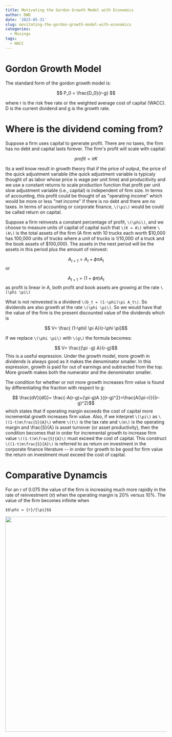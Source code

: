 ```yaml
---
title: Motivating the Gordon Growth Model with Economics
author: DWD
date: '2023-05-31'
slug: movitating-the-gordon-growth-model-with-economics
categories:
  - Musings
tags:
  - WACC
---
```


# Gordon Growth Model

The standard form of the gordon growth model is:  


$$ P_0 = \frac{D_0}{r-g} $$

where r is the risk free rate or the weighted average cost of capital (WACC).  D is the current dividend and g is the growth rate.

# Where is the dividend coming from?

Suppose a firm uses capital to generate profit.  There are no taxes, the firm has no debt and capital lasts forever.  The firm's profit will scale with capital:


$$ profit = \pi K $$

Its a well know result in growth theory that if the price of output, the price of the quick adjustment variable (the quick adjustment variable is typicaly thought of as labor whose price is wage per unit time) and producitivity and we use a constant returns to scale production function that profit per unit slow adjustment variable (i.e., capital) is independent of firm size.  In terms of accounting, this profit could be thought of as "operating income" which would be more or less "net income" if there is no debt and there are no taxes.  In terms of accounting or corporate finance, `\(\pi\)` would be could be called return on capital.

Suppose a firm reinvests a constant percentage of profit, `\(\phi\)`, and we choose to measure units of capital of capital such that `\(K = A\)` where `\(A\)` is the total assets of the firm (A firm with 10 trucks each worth \$10,000 has 100,000 units of trucks where a unit of trucks is 1/10,000 of a truck and the book assets of \$100,000).  The assets in the next period will be the assets in this period plus the amount of reinvest: 


$$ A_{t+1} = A_t + \phi \pi A_t$$
or  

$$ A_{t+1} =(1+\phi \pi) A_t$$
as profit is linear in A, both profit and book assets are growing at the rate `\(\phi \pi\)`

What is not reinvested is a dividend `\(D_t = (1-\phi)\pi A_t\)`.  So dividends are also growth at the rate `\(\phi \pi\)`.  So we would have that the value of the firm is the present discounted value of the dividends which is 

$$ V= \frac{ (1-\phi) \pi A}{r-\phi \pi}$$ 




If we replace `\(\phi \pi\)` with `\(g\)` the formula becomes:


$$ V= \frac{(\pi -g) A}{r-g}$$ 
This is a useful expression.  Under the growth model, more growth in dividends is always good as it makes the denominator smaller. In this expression, growth is paid for out of earnings and subtracted from the top.  More growth makes both the numerator and the denominator smaller.

The condition for whether or not more growth increases firm value is found by differentiating the fraction with respect to g:

$$ \frac{dV}{dG}= \frac{-A(r-g)+(\pi-g)A }{(r-g)^2}=\frac{A(\pi-r)}{(r-g)^2}$$
which states that if operating margin exceeds the cost of capital more incremental growth increases firm value.  Also, if we interpret `\(\pi\)` as `\((1-t)m\frac{S}{A}\)` where `\(t\)` is the tax rate and `\(m\)` is the operating margin and \frac{S}{A} is asset turnover (or asset productivity), then the condition becomes that in order for incremental growth to increase firm value `\((1-t)m\frac{S}{A}\)` must exceed the cost of capital.  This construct `\((1-t)m\frac{S}{A}\)` is referred to as return on investment in the corporate finance literature -- in order for growth to be good for firm value the return on investment must exceed the cost of capital.


# Comparative Dynamcis

For an r of 0.075 the value of the firm is increasing much more rapidly in the rate of reinvestment ($\pi$) when the operating margin is 20\% versus 10\%. The value of the firm becomes infinite when 

`$$\phi = {r}/{\pi}$$`

<img src="{{< blogdown/postref >}}index_files/figure-html/unnamed-chunk-1-1.png" width="672" />







